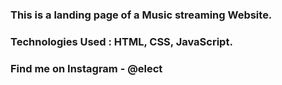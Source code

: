 ### This is a landing page of a Music streaming Website.

### Technologies Used : HTML, CSS, JavaScript.

### Find me on Instagram - @elect